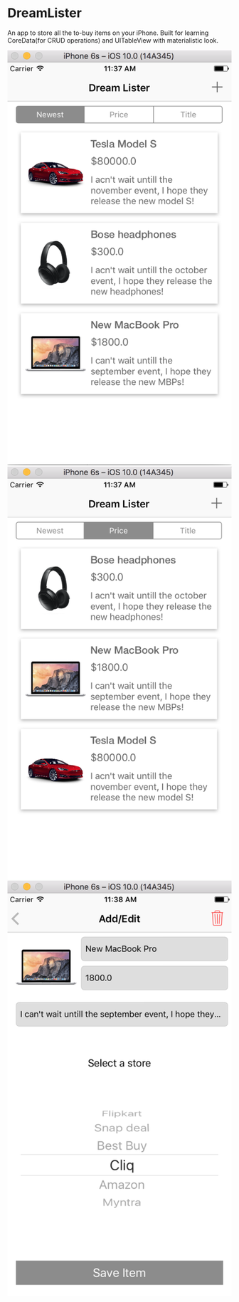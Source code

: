 # DreamLister

An app to store all the to-buy items on your iPhone.
Built for learning CoreData(for CRUD operations) and UITableView with materialistic look.  

![alt tag](https://github.com/DarshanGowda0/DreamLister/blob/master/Screen%20Shot%202016-11-02%20at%2011.37.26%20AM.png)
![alt tag](https://github.com/DarshanGowda0/DreamLister/blob/master/Screen%20Shot%202016-11-02%20at%2011.37.38%20AM.png)
![alt tag](https://github.com/DarshanGowda0/DreamLister/blob/master/Screen%20Shot%202016-11-02%20at%2011.38.10%20AM.png)
